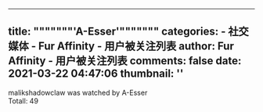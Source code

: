 
---
title: """""""'A-Esser'"""""""
categories: 
    - 社交媒体
    - Fur Affinity - 用户被关注列表
author: Fur Affinity - 用户被关注列表
comments: false
date: 2021-03-22 04:47:06
thumbnail: ''
---

<div>   
malikshadowclaw was watched by A-Esser <br> Totall: 49   
</div>
            
